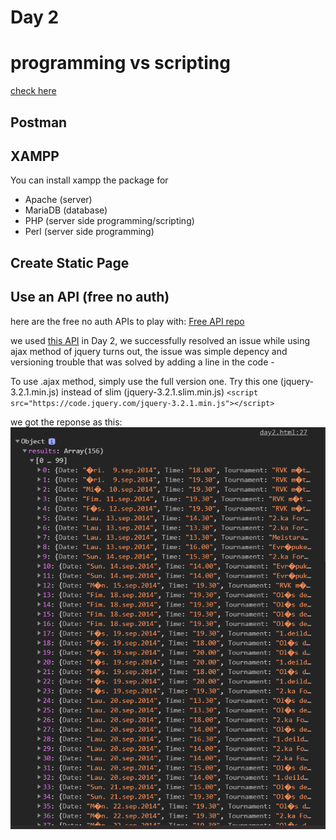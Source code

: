 
# Day 2

# programming vs scripting

[check here](https://www.codingninjas.com/blog/2018/12/08/difference-between-a-programming-language-and-a-scripting-language/#:~:text=The%20primary%20difference%20between%20a,scripting%20languages%20use%20an%20interpreter.)

## Postman

## XAMPP

You can install xampp the package for

- Apache (server)
- MariaDB (database)
- PHP (server side programming/scripting)
- Perl (server side programming)

## Create Static Page

## Use an API (free no auth)

here are the free no auth APIs to play with: [Free API repo](https://github.com/cezary/simple-apis)

we used [this API](http://docs.apis.is/#endpoint-sports) in Day 2,
we successfully resolved an issue while using ajax method of jquery
turns out, the issue was simple depency and versioning trouble
that was solved by adding a line in the code -

To use .ajax method, simply use the full version one.
Try this one (jquery-3.2.1.min.js) instead of slim (jquery-3.2.1.slim.min.js)
`<script src="https://code.jquery.com/jquery-3.2.1.min.js"></script>`

we got the reponse as this:
![screenshot](day%202%20response%20data.png)
